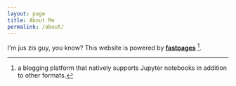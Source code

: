 ```yaml
---
layout: page
title: About Me
permalink: /about/
---
```


I'm jus zis guy, you know?
This website is powered by **[fastpages](https://github.com/fastai/fastpages)** [^1].



[^1]:a blogging platform that natively supports Jupyter notebooks in addition to other formats.
